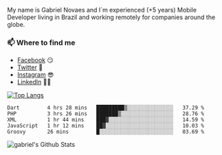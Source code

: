 
<!--
### Hi there 👋

**gblnovaes/gblnovaes** is a ✨ _special_ ✨ repository because its `README.md` (this file) appears on your GitHub profile.

Here are some ideas to get you started:

- 🔭 I’m currently working on ...
- 🌱 I’m currently learning ...
- 👯 I’m looking to collaborate on ...
- 🤔 I’m looking for help with ...
- 💬 Ask me about ...
- 📫 How to reach me: ...
- 😄 Pronouns: ...
- ⚡ Fun fact: ...
-->

My name is Gabriel Novaes and I´m experienced (+5 years) Mobile Developer living in Brazil and working remotely for companies around the globe. 



### 📫 Where to find me
- [Facebook](https://facebook.com/gblnovaes) 😏
- [Twitter](https://twitter.com/gblnovaes) 🐤
- [Instagram](https://instagram.com/gblnovaes_) 😎
- [LinkedIn](https://linkedin.com/in/gblnovaes) 👨💼

<!--- [Website](https://gabrielnovaes.com.br) 😏🔗 -->

[![Top Langs](https://github-readme-stats.vercel.app/api/top-langs/?username=gblnovaes)](https://github.com/gblnovaes/github-readme-stats)

<!--START_SECTION:waka-->
```text
Dart         4 hrs 28 mins   █████████▒░░░░░░░░░░░░░░░   37.29 % 
PHP          3 hrs 26 mins   ███████▒░░░░░░░░░░░░░░░░░   28.76 % 
XML          1 hr 44 mins    ███▓░░░░░░░░░░░░░░░░░░░░░   14.59 % 
JavaScript   1 hr 12 mins    ██▓░░░░░░░░░░░░░░░░░░░░░░   10.03 % 
Groovy       26 mins         █░░░░░░░░░░░░░░░░░░░░░░░░   03.69 % 
```
<!--END_SECTION:waka-->

![gabriel's Github Stats](https://github-readme-stats.vercel.app/api?username=gblnovaes&show_icons=true&theme=radical)
